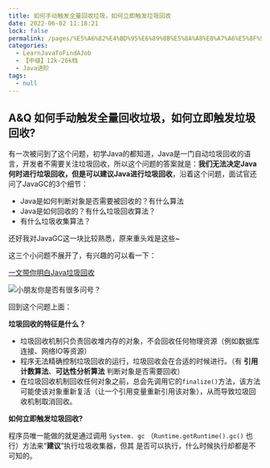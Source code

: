 ```yaml
---
title: 如何手动触发全量回收垃圾，如何立即触发垃圾回收
date: 2022-06-02 11:18:21
lock: false
permalink: /pages/%E5%A6%82%E4%BD%95%E6%89%8B%E5%8A%A8%E8%A7%A6%E5%8F%91%E5%85%A8%E9%87%8F%E5%9B%9E%E6%94%B6%E5%9E%83%E5%9C%BE%EF%BC%8C%E5%A6%82%E4%BD%95%E7%AB%8B%E5%8D%B3%E8%A7%A6%E5%8F%91%E5%9E%83%E5%9C%BE%E5%9B%9E%E6%94%B6
categories: 
  - LearnJavaToFindAJob
  - 【中级】12k-26k档
  - Java进阶
tags: 
  - null
---
```

## A&Q 如何手动触发全量回收垃圾，如何立即触发垃圾回收?

有一次被问到了这个问题，初学Java的都知道，Java是一门自动垃圾回收的语言，开发者不需要关注垃圾回收，所以这个问题的答案就是：**我们无法决定Java何时进行垃圾回收，但是可以建议Java进行垃圾回收**，沿着这个问题，面试官还问了JavaGC的3个细节：

- Java是如何判断对象是否需要被回收的？有什么算法
- Java是如何回收的？有什么垃圾回收算法？
- 有什么垃圾收集算法？

还好我对JavaGC这一块比较熟悉，原来重头戏是这些~ 

这三个小问题不展开了，有兴趣的可以看一下：

[一文带你明白Java垃圾回收](https://mp.weixin.qq.com/s/hstPe1xrkf-gIDUKG1Y_Gg)

![小朋友你是否有很多问号？](https://cdn.jsdelivr.net/gh/DogerRain/image@main/img/GC.png)



回到这个问题上面：

 **垃圾回收的特征是什么？**

- 垃圾回收机制只负责回收堆内存的对象，不会回收任何物理资源（例如数据库连接、网络IO等资源）
- 程序无法精确控制垃圾回收的运行，垃圾回收会在合适的时候进行。（有 **引用计数算法**、**可达性分析算法** 判断对象是否需要回收）
- 在垃圾回收机制回收任何对象之前，总会先调用它的`finalize()`方法，该方法可能使该对象重新复活（让一个引用变量重新引用该对象），从而导致垃圾回收机制取消回收。

**如何立即触发垃圾回收?**

程序员唯一能做的就是通过调用 `System. gc` （`Runtime.getRuntime().gc()` 也行）方法来“**建议**”执行垃圾收集器，但其
是否可以执行，什么时候执行却都是不可知的。

